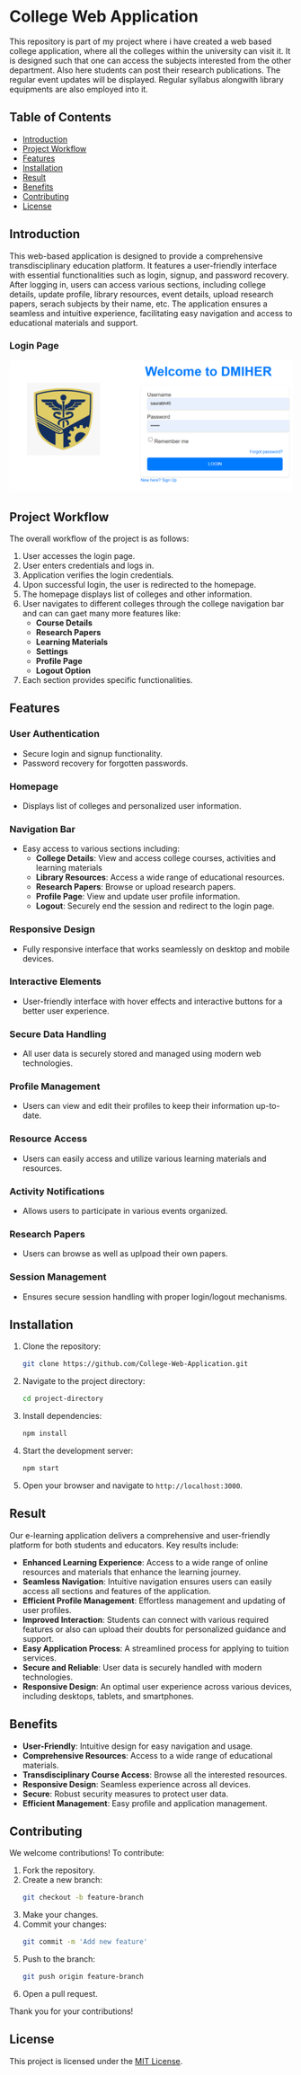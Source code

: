 # College Web Application

This repository is part of my project where i have created a web based college application, where all the colleges within the university can visit it. It is designed such that one can access the subjects interested from the other department. Also here students can post their research publications. The regular event updates will be displayed. Regular syllabus alongwith library equipments are also employed into it.

## Table of Contents
- [Introduction](#introduction)
- [Project Workflow](#project-workflow)
- [Features](#features)
- [Installation](#installation)
- [Result](#result)
- [Benefits](#benefits)
- [Contributing](#contributing)
- [License](#license)

## Introduction
This web-based application is designed to provide a comprehensive transdisciplinary education platform. It features a user-friendly interface with essential functionalities such as login, signup, and password recovery. After logging in, users can access various sections, including college details, update profile, library resources, event details, upload research papers, serach subjects by their name, etc. The application ensures a seamless and intuitive experience, facilitating easy navigation and access to educational materials and support.
### Login Page
![Login Page](Result/Login_page.png.png)

## Project Workflow
The overall workflow of the project is as follows:

1. User accesses the login page.
2. User enters credentials and logs in.
3. Application verifies the login credentials.
4. Upon successful login, the user is redirected to the homepage.
5. The homepage displays list of colleges and other information.
6. User navigates to different colleges through the college navigation bar and can can gaet many more features like:
    - **Course Details**
    - **Research Papers**
    - **Learning Materials**
    - **Settings**
    - **Profile Page**
    - **Logout Option**
8. Each section provides specific functionalities.

## Features
### User Authentication
- Secure login and signup functionality.
- Password recovery for forgotten passwords.

### Homepage
- Displays list of colleges and personalized user information.

### Navigation Bar
- Easy access to various sections including:
  - **College Details**: View and access college courses, activities and learning materials
  - **Library Resources**: Access a wide range of educational resources.
  - **Research Papers**: Browse or upload research papers.
  - **Profile Page**: View and update user profile information.
  - **Logout**: Securely end the session and redirect to the login page.

### Responsive Design
- Fully responsive interface that works seamlessly on desktop and mobile devices.

### Interactive Elements
- User-friendly interface with hover effects and interactive buttons for a better user experience.

### Secure Data Handling
- All user data is securely stored and managed using modern web technologies.

### Profile Management
- Users can view and edit their profiles to keep their information up-to-date.

### Resource Access
- Users can easily access and utilize various learning materials and resources.

### Activity Notifications
- Allows users to participate in various events organized.

### Research Papers
- Users can browse as well as uplpoad their own papers.

### Session Management
- Ensures secure session handling with proper login/logout mechanisms.

## Installation
1. Clone the repository:
   ```bash
   git clone https://github.com/College-Web-Application.git
   ```
2. Navigate to the project directory:
   ```bash
   cd project-directory
   ```
3. Install dependencies:
   ```bash
   npm install
   ```
4. Start the development server:
   ```bash
   npm start
   ```
5. Open your browser and navigate to `http://localhost:3000`.

## Result
Our e-learning application delivers a comprehensive and user-friendly platform for both students and educators. Key results include:

- **Enhanced Learning Experience**: Access to a wide range of online resources and materials that enhance the learning journey.
- **Seamless Navigation**: Intuitive navigation ensures users can easily access all sections and features of the application.
- **Efficient Profile Management**: Effortless management and updating of user profiles.
- **Improved Interaction**: Students can connect with various required features or also can upload their doubts for personalized guidance and support.
- **Easy Application Process**: A streamlined process for applying to tuition services.
- **Secure and Reliable**: User data is securely handled with modern technologies.
- **Responsive Design**: An optimal user experience across various devices, including desktops, tablets, and smartphones.

## Benefits
- **User-Friendly**: Intuitive design for easy navigation and usage.
- **Comprehensive Resources**: Access to a wide range of educational materials.
- **Transdisciplinary Course Access**: Browse all the interested resources.
- **Responsive Design**: Seamless experience across all devices.
- **Secure**: Robust security measures to protect user data.
- **Efficient Management**: Easy profile and application management.

## Contributing
We welcome contributions! To contribute:

1. Fork the repository.
2. Create a new branch:
   ```bash
   git checkout -b feature-branch
   ```
3. Make your changes.
4. Commit your changes:
   ```bash
   git commit -m 'Add new feature'
   ```
5. Push to the branch:
   ```bash
   git push origin feature-branch
   ```
6. Open a pull request.

Thank you for your contributions!

## License
This project is licensed under the [MIT License](LICENSE).

